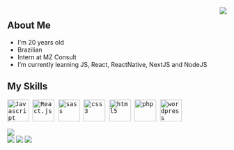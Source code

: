 <div>
  <img align="right" src="https://avatars.githubusercontent.com/u/96201154?v=4">
</div>

## About Me

- I'm 20 years old
- Brazilian
- Intern at MZ Consult
- I’m currently learning JS, React, ReactNative, NextJS and NodeJS

## My Skills

<p>
  <kbd>
    <kbd><img class="img-icons" alt="Javascript" width="50" height="50" src="https://usefulangle.com/img/thumb/javascript.png"></kbd>
    <kbd><img class="img-icons" alt="React.js" width="50" height="50" src="https://react-cn.github.io/react/img/logo.svg"></kbd>
    <kbd><img class="img-icons" alt="sass" width="50" height="50" src="https://img.icons8.com/?size=512&id=vEiU8UeAmv0x&format=png"></kbd>
    <kbd><img class="img-icons" alt="css3" width="50" height="50" src="https://cdn-icons-png.flaticon.com/512/732/732190.png"></kbd>
    <kbd><img class="img-icons" alt="html5" width="50" height="50" src="https://cdn-icons-png.flaticon.com/512/1532/1532556.png"></kbd>
    <kbd><img class="img-icons" alt="php" width="50" height="50" src="https://cdn-icons-png.flaticon.com/512/919/919830.png"></kbd>
    <kbd><img class="img-icons" alt="wordpress" width="50" height="50" src="https://cdn-icons-png.flaticon.com/512/174/174881.png"></kbd>
  </kbd>
</p>

<div>
  <img src="https://github-readme-stats.vercel.app/api?username=ecsedeipedro&hide=contribs,prs&show_icons=true&theme=tokyonight">
</div>

<div> 
  <a href="https://www.instagram.com/ecsedei_/" target="_blank"><img src="https://img.shields.io/badge/-Instagram-%23E4405F?style=for-the-badge&logo=instagram&logoColor=white" target="_blank"></a>
  <a href = "mailto:pedro.martins55757@gmail.com"><img src="https://img.shields.io/badge/-Gmail-%23333?style=for-the-badge&logo=gmail&logoColor=white" target="_blank"></a>
  <a href="https://www.linkedin.com/in/pedromartins02920/" target="_blank"><img src="https://img.shields.io/badge/-LinkedIn-%230077B5?style=for-the-badge&logo=linkedin&logoColor=white" target="_blank"></a> 
</div>
